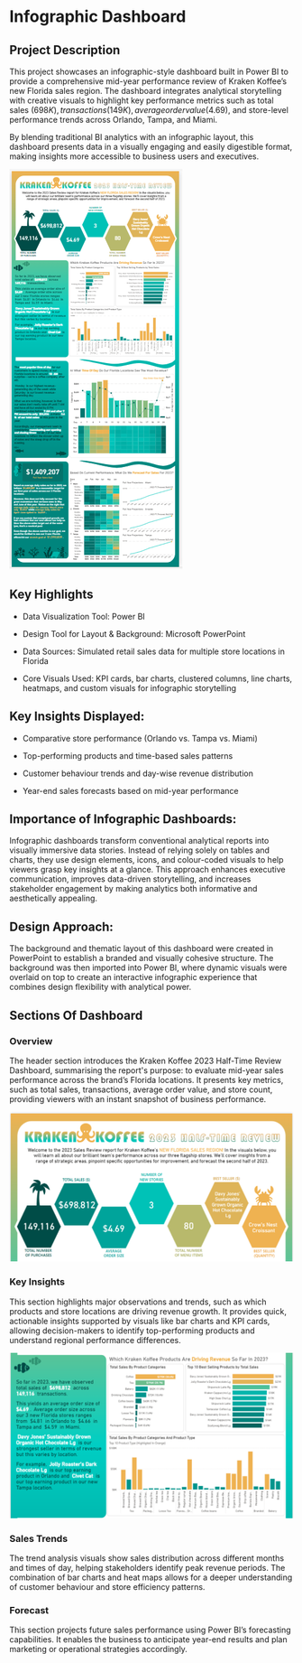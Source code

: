 # Infographic Dashboard
## Project Description
This project showcases an infographic-style dashboard built in Power BI to provide a comprehensive mid-year performance review of Kraken Koffee’s new Florida sales region. The dashboard integrates analytical storytelling with creative visuals to highlight key performance metrics such as total sales ($698K), transactions (149K), average order value ($4.69), and store-level performance trends across Orlando, Tampa, and Miami.

By blending traditional BI analytics with an infographic layout, this dashboard presents data in a visually engaging and easily digestible format, making insights more accessible to business users and executives.

![image alt](https://github.com/gouravjain77/Infographic_Dashboard/blob/main/full.png?raw=true)

## Key Highlights
- Data Visualization Tool: Power BI

- Design Tool for Layout & Background: Microsoft PowerPoint

- Data Sources: Simulated retail sales data for multiple store locations in Florida

- Core Visuals Used: KPI cards, bar charts, clustered columns, line charts, heatmaps, and custom visuals for infographic storytelling

## Key Insights Displayed:

- Comparative store performance (Orlando vs. Tampa vs. Miami)

- Top-performing products and time-based sales patterns

- Customer behaviour trends and day-wise revenue distribution

- Year-end sales forecasts based on mid-year performance

## Importance of Infographic Dashboards:
Infographic dashboards transform conventional analytical reports into visually immersive data stories. Instead of relying solely on tables and charts, they use design elements, icons, and colour-coded visuals to help viewers grasp key insights at a glance.
This approach enhances executive communication, improves data-driven storytelling, and increases stakeholder engagement by making analytics both informative and aesthetically appealing.

## Design Approach:
The background and thematic layout of this dashboard were created in PowerPoint to establish a branded and visually cohesive structure. The background was then imported into Power BI, where dynamic visuals were overlaid on top to create an interactive infographic experience that combines design flexibility with analytical power.

## Sections Of Dashboard
### Overview
The header section introduces the Kraken Koffee 2023 Half-Time Review Dashboard, summarising the report's purpose: to evaluate mid-year sales performance across the brand’s Florida locations. It presents key metrics, such as total sales, transactions, average order value, and store count, providing viewers with an instant snapshot of business performance.

![image alt](https://github.com/gouravjain77/Infographic_Dashboard/blob/c2284a045cc07d50d38952535fed18a500ab2987/1.png)

### Key Insights
This section highlights major observations and trends, such as which products and store locations are driving revenue growth. It provides quick, actionable insights supported by visuals like bar charts and KPI cards, allowing decision-makers to identify top-performing products and understand regional performance differences.

![image alt](https://github.com/gouravjain77/Infographic_Dashboard/blob/45dbb34ddc67b9a24b8a10a85df00eed870a3b08/2.png)

### Sales Trends
The trend analysis visuals show sales distribution across different months and times of day, helping stakeholders identify peak revenue periods. The combination of bar charts and heat maps allows for a deeper understanding of customer behaviour and store efficiency patterns.
### Forecast
This section projects future sales performance using Power BI’s forecasting capabilities. It enables the business to anticipate year-end results and plan marketing or operational strategies accordingly.

